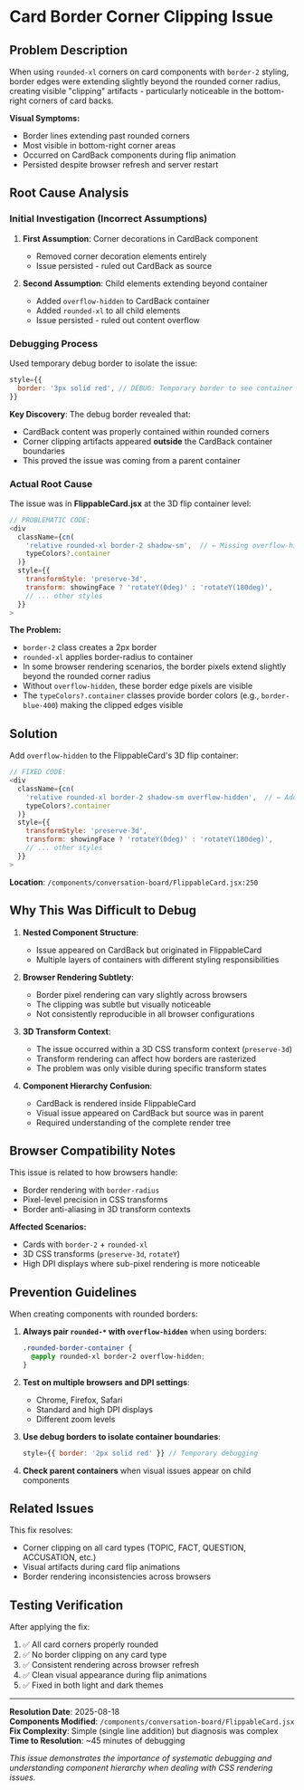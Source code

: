 # Card Border Corner Clipping Issue

## Problem Description

When using `rounded-xl` corners on card components with `border-2` styling, border edges were extending slightly beyond the rounded corner radius, creating visible "clipping" artifacts - particularly noticeable in the bottom-right corners of card backs.

**Visual Symptoms:**
- Border lines extending past rounded corners
- Most visible in bottom-right corner areas
- Occurred on CardBack components during flip animation
- Persisted despite browser refresh and server restart

## Root Cause Analysis

### Initial Investigation (Incorrect Assumptions)
1. **First Assumption**: Corner decorations in CardBack component
   - Removed corner decoration elements entirely
   - Issue persisted - ruled out CardBack as source

2. **Second Assumption**: Child elements extending beyond container
   - Added `overflow-hidden` to CardBack container
   - Added `rounded-xl` to all child elements
   - Issue persisted - ruled out content overflow

### Debugging Process
Used temporary debug border to isolate the issue:
```javascript
style={{
  border: '3px solid red', // DEBUG: Temporary border to see container boundaries
}}
```

**Key Discovery**: The debug border revealed that:
- CardBack content was properly contained within rounded corners
- Corner clipping artifacts appeared **outside** the CardBack container boundaries
- This proved the issue was coming from a parent container

### Actual Root Cause
The issue was in **FlippableCard.jsx** at the 3D flip container level:

```javascript
// PROBLEMATIC CODE:
<div 
  className={cn(
    'relative rounded-xl border-2 shadow-sm',  // ← Missing overflow-hidden
    typeColors?.container
  )}
  style={{
    transformStyle: 'preserve-3d',
    transform: showingFace ? 'rotateY(0deg)' : 'rotateY(180deg)',
    // ... other styles
  }}
>
```

**The Problem:**
- `border-2` class creates a 2px border
- `rounded-xl` applies border-radius to container
- In some browser rendering scenarios, the border pixels extend slightly beyond the rounded corner radius
- Without `overflow-hidden`, these border edge pixels are visible
- The `typeColors?.container` classes provide border colors (e.g., `border-blue-400`) making the clipped edges visible

## Solution

Add `overflow-hidden` to the FlippableCard's 3D flip container:

```javascript
// FIXED CODE:
<div 
  className={cn(
    'relative rounded-xl border-2 shadow-sm overflow-hidden',  // ← Added overflow-hidden
    typeColors?.container
  )}
  style={{
    transformStyle: 'preserve-3d',
    transform: showingFace ? 'rotateY(0deg)' : 'rotateY(180deg)',
    // ... other styles
  }}
>
```

**Location**: `/components/conversation-board/FlippableCard.jsx:250`

## Why This Was Difficult to Debug

1. **Nested Component Structure**: 
   - Issue appeared on CardBack but originated in FlippableCard
   - Multiple layers of containers with different styling responsibilities

2. **Browser Rendering Subtlety**:
   - Border pixel rendering can vary slightly across browsers
   - The clipping was subtle but visually noticeable
   - Not consistently reproducible in all browser configurations

3. **3D Transform Context**:
   - The issue occurred within a 3D CSS transform context (`preserve-3d`)
   - Transform rendering can affect how borders are rasterized
   - The problem was only visible during specific transform states

4. **Component Hierarchy Confusion**:
   - CardBack is rendered inside FlippableCard
   - Visual issue appeared on CardBack but source was in parent
   - Required understanding of the complete render tree

## Browser Compatibility Notes

This issue is related to how browsers handle:
- Border rendering with `border-radius`
- Pixel-level precision in CSS transforms
- Border anti-aliasing in 3D transform contexts

**Affected Scenarios:**
- Cards with `border-2` + `rounded-xl`
- 3D CSS transforms (`preserve-3d`, `rotateY`)
- High DPI displays where sub-pixel rendering is more noticeable

## Prevention Guidelines

When creating components with rounded borders:

1. **Always pair `rounded-*` with `overflow-hidden`** when using borders:
   ```css
   .rounded-border-container {
     @apply rounded-xl border-2 overflow-hidden;
   }
   ```

2. **Test on multiple browsers and DPI settings**:
   - Chrome, Firefox, Safari
   - Standard and high DPI displays
   - Different zoom levels

3. **Use debug borders to isolate container boundaries**:
   ```javascript
   style={{ border: '2px solid red' }} // Temporary debugging
   ```

4. **Check parent containers** when visual issues appear on child components

## Related Issues

This fix resolves:
- Corner clipping on all card types (TOPIC, FACT, QUESTION, ACCUSATION, etc.)
- Visual artifacts during card flip animations
- Border rendering inconsistencies across browsers

## Testing Verification

After applying the fix:
1. ✅ All card corners properly rounded
2. ✅ No border clipping on any card type
3. ✅ Consistent rendering across browser refresh
4. ✅ Clean visual appearance during flip animations
5. ✅ Fixed in both light and dark themes

---

**Resolution Date**: 2025-08-18  
**Components Modified**: `/components/conversation-board/FlippableCard.jsx`  
**Fix Complexity**: Simple (single line addition) but diagnosis was complex  
**Time to Resolution**: ~45 minutes of debugging

*This issue demonstrates the importance of systematic debugging and understanding component hierarchy when dealing with CSS rendering issues.*